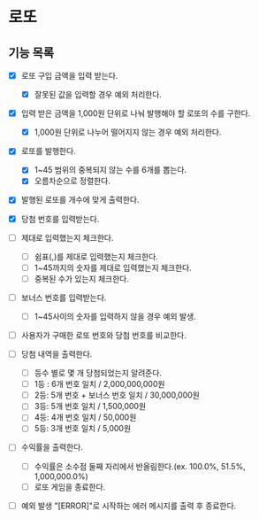 # 로또

## 기능 목록

- [x] 로또 구입 금액을 입력 받는다.
  - [x] 잘못된 값을 입력할 경우 예외 처리한다.
- [x] 입력 받은 금액을 1,000원 단위로 나눠 발행해야 할 로또의 수를 구한다.
  - [x] 1,000원 단위로 나누어 떨어지지 않는 경우 예외 처리한다.
- [x] 로또를 발행한다.
  - [x] 1~45 범위의 중복되지 않는 수를 6개를 뽑는다.
  - [x] 오름차순으로 정렬한다.
- [x] 발행된 로또를 개수에 맞게 출력한다.

- [x] 당첨 번호를 입력받는다.
- [ ] 제대로 입력했는지 체크한다.
  - [ ] 쉼표(,)를 제대로 입력했는지 체크한다.
  - [ ] 1~45까지의 숫자를 제대로 입력했는지 체크한다.
  - [ ] 중복된 수가 있는지 체크한다.
- [ ] 보너스 번호를 입력받는다.
  - [ ] 1~45사이의 숫자를 입력하지 않을 경우 예외 발생.

- [ ] 사용자가 구매한 로또 번호와 당첨 번호를 비교한다.
- [ ] 당첨 내역을 출력한다.
  - [ ] 등수 별로 몇 개 당첨되었는지 알려준다.
  - [ ] 1등 : 6개 번호 일치 / 2,000,000,000원
  - [ ] 2등: 5개 번호 + 보너스 번호 일치 / 30,000,000원
  - [ ] 3등: 5개 번호 일치 / 1,500,000원
  - [ ] 4등: 4개 번호 일치 / 50,000원
  - [ ] 5등: 3개 번호 일치 / 5,000원
- [ ] 수익률을 출력한다.
  - [ ] 수익률은 소수점 둘째 자리에서 반올림한다.(ex. 100.0%, 51.5%, 1,000,000.0%)
  - [ ] 로또 게임을 종료한다.

- [ ] 예외 발생 "[ERROR]"로 시작하는 에러 메시지를 출력 후 종료한다.
